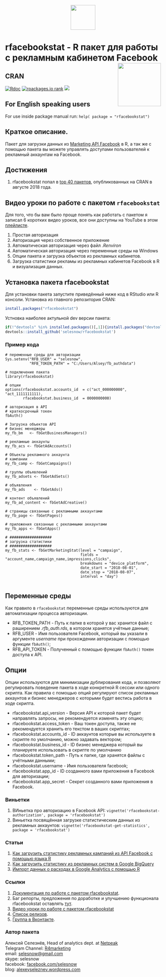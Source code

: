 </head>

<p align="center">
<a href="https://selesnow.github.io/"><img src="https://alexeyseleznev.files.wordpress.com/2017/03/as.png" height="80"></a>
</p>

# rfacebookstat - R пакет для работы с рекламным кабинетом Facebook <a href='https:/selesnow.github.io/rfacebookstat'><img src='https://raw.githubusercontent.com/selesnow/rfacebookstat/master/inst/logo/rfacebookstat.png' align="right" height="139" /></a>

## CRAN

[![Rdoc](http://www.rdocumentation.org/badges/version/rfacebookstat)](http://www.rdocumentation.org/packages/rfacebookstat)
[![rpackages.io rank](http://www.rpackages.io/badge/rfacebookstat.svg)](http://www.rpackages.io/package/rfacebookstat)
[![](https://cranlogs.r-pkg.org/badges/rfacebookstat)](https://cran.r-project.org/package=rfacebookstat)

## For English speaking users

For use inside package manual run: `help( package = "rfacebookstat")`

## Краткое описание.

Пакет для загрузки данных из [Marketing API Facebook](https://developers.facebook.com/docs/marketing-apis?locale=ru_RU) в R, а так же с помощью пакета вы можете управлять доступами пользователей к рекламный аккаунтам на Facebook.

## Достижения

1. rfacebookstat попал в [top 40 пакетов](https://rviews.rstudio.com/2018/09/26/august-2018-top-40-new-packages/), опубликованных на CRAN в августе 2018 года.

## Видео уроки по работе с пакетом `rfacebookstat`
Для того, что бы вам было проще понять как работать с пакетом я записал 6 коротких видео уроков, все они доступны на YouTube в этом [плейлисте](https://www.youtube.com/playlist?list=PLD2LDq8edf4pItOb-vZTG5AXZK2niJ8_R).

1. Простая авторизация
2. Авторизация через собственное приложение
3. Автоматическая авторизация через файл *.Renviron*
4. Автоматическая авторизация через переменные среды на Windows
5. Опции пакета и загрузка объектов из рекламных кабинетов.
6. Загрузка статистики рекламы из рекламных кабинетов Facebook в R и визуализация данных.

## Установка пакета rfacebookstat
Для установки пакета запустите приведённый ниже код в RStudio или R консоли.
Установка из главного репозитория CRAN:
```r
install.packages("rfacebookstat")
```
Устновка наиболее актульной dev версии пакета:
```r
if(!"devtools" %in% installed.packages()[,1]){install.packages("devtools")}
devtools::install_github('selesnow/rfacebookstat')
```

### Пример кода
```
# переменные среды для авторизации
Sys.setenv("RFB_USER" = "selesnow",
           "RFB_TOKEN_PATH" = "C:/Users/Alsey/fb_authdata")

# подключение пакета
library(rfacebookstat)

# опции
options(rfacebookstat.accounts_id  = c("act_000000000", "act_1111111111),
		rfacebookstat.business_id  = 0000000000)
 
# авторизация в API
# краткосрочный токен
fbAuth()

# Загрузка объектов API
# бизнес менеджеры
my_fb_bm   <- fbGetBusinessManagers()

# рекламные аккаунты
my_fb_acs <- fbGetAdAccounts()

# Объекты рекламного аккаунта
# кампании
my_fb_camp <- fbGetCampaigns()

# группы объявлений
my_fb_adsets <- fbGetAdSets()

# объявления
my_fb_ads    <- fbGetAds()

# контент объявлений
my_fb_ad_content <- fbGetAdCreative()

# страницы связанные с рекламными аккаунтами
my_fb_page <- fbGetPages()

# приложения связанные с рекламными аккаунтами
my_fb_apps <- fbGetApps()

# ###################
# загрузка статистики
# ###################
my_fb_stats <- fbGetMarketingStat(level = "campaign",
                                  fields = "account_name,campaign_name,impressions,clicks",
                                  breakdowns = "device_platform",
                                  date_start = "2018-08-01",
                                  date_stop = "2018-08-07",
                                  interval = "day")


```

## Переменные среды
Как правило в `rfacebookstat` переменные среды используются для автоматизации процесса авторизации.

* RFB_TOKEN_PATH - Путь к папке в которой у вас хранится файл с раширением *.rfb_auth.rds*, в котором хранятся учётные данные;
* RFB_USER - Имя пользователя Facebook, который вы указали в аргументе *username* при прохождении авторизации с помощью функции `fbAuth()`;
* RFB_API_TOKEN - Полученный с помощью функции `fbAuth()` токен доступа к API.

## Опции
Опции используются для минимизации дублирования кода, и позволяют регулировать поведение пакета в ходе конкретной R сессии или одного скрипта. Как правила с помощью опций регулируют список рекламных аккаунтов и бизнес менеджеров с которыми будет вестись работа в ходе скрипта.

* rfacebookstat.api_version - Версия API к которой пакет будет направлять запросы, не рекомендуется изменять эту опцию;
* rfacebookstat.access_token - Ваш токен доступа, также не рекомендуется хранить его текстом в ваших скриптах;
* rfacebookstat.accounts_id - ID аккаунтов которые вы используете в скрипте по умолчанию, можно задавать вектором;
* rfacebookstat.business_id - ID бизнес менеджера который вы планируете использовать в скрипте по умолчанию
* rfacebookstat.token_path - Путь к папке, где хранятся файлы с учётными данными;
* rfacebookstat.username - Имя пользователя facebook;
* rfacebookstat.app_id - ID созданного вами приложения в Facebook для авторизации;
* rfacebookstat.app_secret - Секрет созданного вами приложения в Facebook.

### Виньетки 
1. ВИньетка про авторизацию в Facebook API: `vignette('rfacebookstat-authorization', package = 'rfacebookstat')`
2. Виньетка посвящённая загрузке статистическим данных из рекламных аккаунтов: `vignette('rfacebookstat-get-statistics', package = 'rfacebookstat')`

### Статьи
1. [Как загрузить статистику рекламных кампаний из API Facebook с помощью языка R](https://netpeak.net/ru/blog/kak-zagruzit-statistiku-reklamnykh-kampanii-iz-api-facebook-s-pomoshch-yu-yazyka-r/)
2. [Как загрузить статистику из рекламных систем в Google BigQuery](https://ppc.world/articles/kak-zagruzit-statistiku-iz-reklamnyh-sistem-v-google-bigquery/)
3. [Импорт данных о расходах в Google Analytics с помощью R](https://analytics-tips.com/import-dannyh-o-raskhodah-v-google-analytics-s-pomoshchyu-r/)

### Ссылки
1. [Документация по работе с пакетом rfacebookstat](https://selesnow.github.io/rfacebookstat/).
2. Баг репорты, предложения по доработке и улучшению функционала rfacebookstat оставлять [тут](https://github.com/selesnow/rfacebookstat/issues). 
3. [Видео уроки по работе с пакетом rfacebookstat](https://www.youtube.com/playlist?list=PLD2LDq8edf4pItOb-vZTG5AXZK2niJ8_R)
4. [Список релизов](https://github.com/selesnow/rfacebookstat/releases).
5. [Группа в Вконтакте](https://vk.com/data_club).

### Автор пакета
Алексей Селезнёв, Head of analytics dept. at [Netpeak](https://netpeak.net)
<Br>Telegram Channel: [R4marketing](https://t.me/R4marketing)
<Br>email: selesnow@gmail.com
<Br>skype: selesnow
<Br>facebook: [facebook.com/selesnow](https://facebook.com/selesnow)
<Br>blog: [alexeyseleznev.wordpress.com](https://alexeyseleznev.wordpress.com/)

